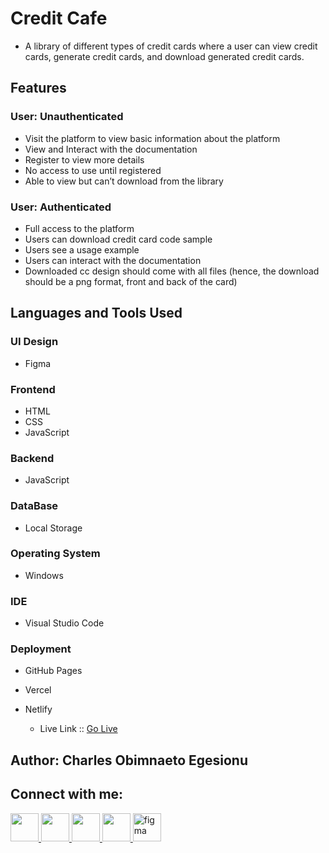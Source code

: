 # Credit Cafe
- A library of different types of credit cards where a user can view credit cards, generate credit cards, and download generated credit cards.

## Features

### User: Unauthenticated

- Visit the platform to view basic information about the platform
- View and Interact with the documentation
- Register to view more details
- No access to use until registered
- Able to view but can’t download from the library

### User: Authenticated

- Full access to the platform
- Users can download credit card code sample
- Users see a usage example
- Users can interact with the documentation
- Downloaded cc design should come with all files (hence, the download should be a png format, front and back of the card)

## Languages and Tools Used

### UI Design
- Figma

### Frontend 
- HTML
- CSS
- JavaScript

### Backend
- JavaScript

### DataBase
- Local Storage

### Operating System
- Windows

### IDE
- Visual Studio Code

### Deployment
- GitHub Pages
- Vercel
- Netlify

    - Live Link :: [Go Live](https://creditcafe.vercel.app/)
    
## Author: Charles Obimnaeto Egesionu ##

## Connect with me: ##

<a href="https://linkedin.com/in/charles-obimnaetochukwu-egesionu/">
<img src="https://cdn.jsdelivr.net/gh/devicons/devicon/icons/linkedin/linkedin-original.svg" width="45" height="45"/>
</a>

<a href="https://twitter.com/naetocharlie/">
<img src="https://cdn.jsdelivr.net/gh/devicons/devicon/icons/twitter/twitter-original.svg" width="45" height="45"/>
</a>

<a href="https://www.instagram.com/iam_naetocharlie/">
<img src="https://upload.wikimedia.org/wikipedia/commons/thumb/9/96/Instagram.svg/512px-Instagram.svg.png?20170725025253" width="45" height="45"/>
</a>

<a href="https://stackoverflow.com/users/20085737/iamnaeto">
 <img src="https://upload.wikimedia.org/wikipedia/commons/thumb/e/ef/Stack_Overflow_icon.svg/512px-Stack_Overflow_icon.svg.png?20190716190036" width="45" height="45"/>
</a>

<a href="https://www.figma.com/@iamnaeto">
 <img src="https://cdn.jsdelivr.net/gh/devicons/devicon/icons/figma/figma-original.svg" alt="figma" width="45" height="45"/>
